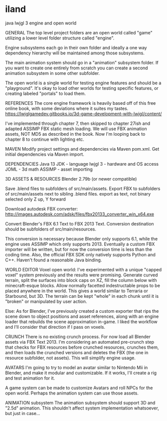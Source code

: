 # iland
java lwjgl 3 engine and open world



GENERAL
The top level project folders are an open world called "game" utilizing a lower level folder structure called "engine".

Engine subsystems each go in their own folder and ideally a one way dependency hierarchy will be maintained among those subsystems.

The main animation system should go in a "animation" subsystem folder. If you want to create one entirely from scratch you can create a second animation subsystem in some other subfolder.

The open world is a single world for testing engine features and should be a "playground". It's okay to load other worlds for testing specific features, or creating labeled "portals" to load them.


REFERENCES
The core engine framework is heavily based off of this free online book, with some deviations where it suites my tastes.
https://lwjglgamedev.gitbooks.io/3d-game-development-with-lwjgl/content/

I've implemented through chapter 7, then skipped to chapter 27ish and adapted ASSIMP FBX static mesh loading. We will use FBX animation assets, NOT MD5 as described in the book. Now I'm looping back to chapter 8 to continue with lighting etc.



MAVEN
Modify project settings and dependencies via Maven pom.xml. Get initial dependencies via Maven import.



DEPENDENCIES
Java 13 JDK - language
lwjgl 3 - hardware and OS access
JOML - 3d math
ASSIMP - asset importing



3D ASSETS & RESOURCES
Blender 2.79b (or newer compatible)

Save .blend files to subfolders of src/main/assets.
Export FBX to subfolders of src/main/assets next to sibling .blend files.
  export as text, not binary
  selected only
  Z up, Y forward

Download autodesk FBX converter:
http://images.autodesk.com/adsk/files/fbx20133_converter_win_x64.exe

Convert Blender's FBX 6.1 Text to FBX 2013 Text.
Conversion destination should be subfolders of src/main/resources.

This conversion is necessary because Blender only supports 6.1, while the engine uses ASSIMP which only supports 2013. Eventually a custom FBX importer will be written, but for now the conversion time is less than the coding time. Also, the official FBX SDK only natively supports Python and C++. Haven't found a reasonable Java binding.



WORLD EDITOR
Voxel open world: I've experimented with a unique "capped voxel" system previously and the results were promising. Generate curved terrain, split the surfaces into block caps on XZ, fill the column below with minecraft-esque blocks.
Allow normally facetted indestructable props to be placed anywhere in the world. This gives a world similar to Terraria or Starbound, but 3D. The terrain can be kept "whole" in each chunk until it is "broken" or manipulated by user action.

Else: As for Blender, I've previously created a custom exporter that rips the scene down to object positions and asset references, along with an engine loader that rebuilds the scene approximation in-game. I liked the workflow and I'll consider that direction if I pass on voxels.



CRUNCH
There is no existing crunch process. For now load all Blender assets via FBX Text 2013. I'm considering an automated pre-crunch step that checks for FBX resources before crunched resources, crunches them, and then loads the crunched versions and deletes the FBX (the one in resource subfolder, not assets).
This will simplify engine usage.



AVATARS
I'm going to try to model an avatar similar to Nintendo Mii in Blender, and make it modular and customizable. If it works, I'll create a rig and test animation for it.

A game system can be made to customize Avatars and roll NPCs for the open world. Perhaps the animation system can use those assets.



ANIMATION subsystem
The animation subsystem should support 3D and "2.5d" animation. This shouldn't affect system implementation whatsoever, but just in case...

